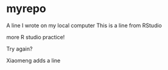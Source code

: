 # myrepo
A line I wrote on my local computer
This is a line from RStudio

more R studio practice!

Try again?

Xiaomeng adds a line